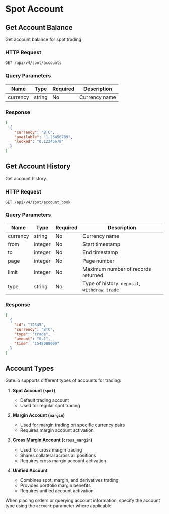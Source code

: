 # Spot Account

## Get Account Balance

Get account balance for spot trading.

### HTTP Request

`GET /api/v4/spot/accounts`

### Query Parameters

| Name | Type | Required | Description |
|------|------|----------|-------------|
| currency | string | No | Currency name |

### Response

```json
[
  {
    "currency": "BTC",
    "available": "1.23456789",
    "locked": "0.12345678"
  }
]
```

## Get Account History

Get account history.

### HTTP Request

`GET /api/v4/spot/account_book`

### Query Parameters

| Name | Type | Required | Description |
|------|------|----------|-------------|
| currency | string | No | Currency name |
| from | integer | No | Start timestamp |
| to | integer | No | End timestamp |
| page | integer | No | Page number |
| limit | integer | No | Maximum number of records returned |
| type | string | No | Type of history: `deposit`, `withdraw`, `trade` |

### Response

```json
[
  {
    "id": "12345",
    "currency": "BTC",
    "type": "trade",
    "amount": "0.1",
    "time": "1548000000"
  }
]
```

## Account Types

Gate.io supports different types of accounts for trading:

1. **Spot Account (`spot`)**
   - Default trading account
   - Used for regular spot trading

2. **Margin Account (`margin`)**
   - Used for margin trading on specific currency pairs
   - Requires margin account activation

3. **Cross Margin Account (`cross_margin`)**
   - Used for cross margin trading
   - Shares collateral across all positions
   - Requires cross margin account activation

4. **Unified Account**
   - Combines spot, margin, and derivatives trading
   - Provides portfolio margin benefits
   - Requires unified account activation

When placing orders or querying account information, specify the account type using the `account` parameter where applicable.
